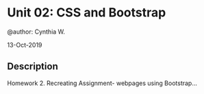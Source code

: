 Unit 02: CSS and Bootstrap
=================================

@author: Cynthia W.

13-Oct-2019

Description
--------------

Homework 2. Recreating Assignment- webpages using Bootstrap...